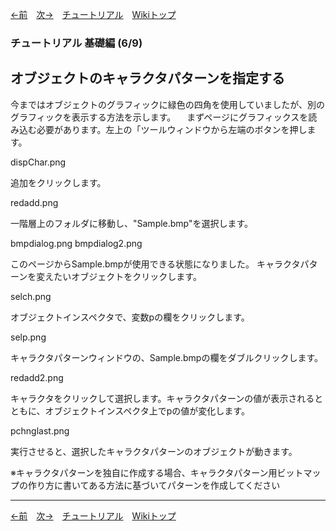 

[←前](./tr-basic05.md)&emsp;[次→](./tr-basic07.md)&emsp;[チュートリアル](./tutorial.md)&emsp;[Wikiトップ](./)

### チュートリアル 基礎編 (6/9)
## オブジェクトのキャラクタパターンを指定する

今まではオブジェクトのグラフィックに緑色の四角を使用していましたが、別のグラフィックを表示する方法を示します。 　まずページにグラフィックスを読み込む必要があります。左上の「ツールウィンドウから左端のボタンを押します。

dispChar.png

追加をクリックします。

redadd.png

一階層上のフォルダに移動し、"Sample.bmp"を選択します。

bmpdialog.png bmpdialog2.png

このページからSample.bmpが使用できる状態になりました。 キャラクタパターンを変えたいオブジェクトをクリックします。

selch.png

オブジェクトインスペクタで、変数pの欄をクリックします。

selp.png

キャラクタパターンウィンドウの、Sample.bmpの欄をダブルクリックします。

redadd2.png

キャラクタをクリックして選択します。キャラクタパターンの値が表示されるとともに、オブジェクトインスペクタ上でpの値が変化します。

pchnglast.png

実行させると、選択したキャラクタパターンのオブジェクトが動きます。

※キャラクタパターンを独自に作成する場合、キャラクタパターン用ビットマップの作り方に書いてある方法に基づいてパターンを作成してください

***

[←前](./tr-basic05.md)&emsp;[次→](./tr-basic07.md)&emsp;[チュートリアル](./tutorial.md)&emsp;[Wikiトップ](./)
